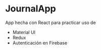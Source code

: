 # JournalApp 

App hecha con React para practicar uso de


- Material UI
- Redux
- Autenticación en Firebase
